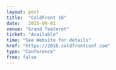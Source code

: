 ```yaml
---
layout: post
title:  "ColdFront 16"
date:   2015-09-01
venue: "Grand Teateret"
ticket: "Available"
time: "See Website for details"
href: "https://2016.coldfrontconf.com"
type: "Conference"
free: false
---
```

<!-- fill in the URL of your event host page if you haven't enough information for a detail page, so the event link won't point on the detail page at all -->
